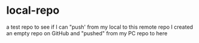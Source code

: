 # local-repo
a test repo to see if I can "push' from my local to this remote repo
I created an empty repo on GitHub and "pushed" from my PC repo to here
